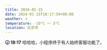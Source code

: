 ```yaml
---
title: 2024-01-15
date: 2024-01-15T18:17:59+08:00
weather: ☀️
temperature: -10°C ～ 3°C
location: 北京市
---
```


**🕡 18:17** 哈哈哈，小程序终于有人始终客服功能了。